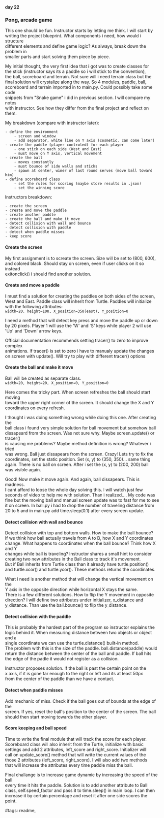 **day 22**  
### Pong, arcade game  

This one should be fun. Instructor starts by letting me think. I will start by  
writing the project blueprint. What components i need, how would i structure  
different elements and define game logic? As always, break down the problem in  
smaller parts and start solving them piece by piece.  

My initial thought, the very first idea that i got was to create classes for  
the stick (instructor says its a paddle so i will stick to the convention),  
the ball, scoreboard and terrain. Not sure will i need terrain class but the  
final solution will crystalize along the way. So 4 modules, paddle, ball,  
scoreboard and terrain imported in to main.py. Could possibly take some code  
snippets from "Snake game" i did in previous section. I will compare my notes  
with instructor. See how they differ from the final project and reflect on them.  


My breakdown (compare with instructor later):
```
- define the environment
    - screen and window
    - add separator, white line on Y axis (cosmetic, can come later)
- create the paddle (player controled) for each player
    - one stick on each side (West and East)
    - must move on Y axis, vertical movement
- create the ball
    - moves constantly
    - must bounce of side walls and sticks
    - spawn at center, winer of last round serves (move ball toward him)
- define scoreboard class
    - set the rules for scoring (maybe store results in .json)
    - set the winning score
```


Instructors breakdown:
```
- create the screen
- create and move the paddle
- create another paddle
- create the ball and make it move
- detect collision with wall and bounce
- detect collision with paddle
- detect when paddle misses
- keep score
```

#### Create the screen
My first assignment is to screate the screen. Size will be set to (800, 600),  
and colored black. Should stay on screen, even if user clicks on it so instead  
exitonclick() i should find another solution.  

#### Create and move a paddle
I must find a solution for creating the paddles on both sides of the screen,  
West and East. Paddle class will inherit from Turtle. Paddles will initialize  
with the following attributes:  
`width=20, height=100, X_position=350(east), Y_position=0`  
  
I need a method that will detect key press and move the paddle up or down  
by 20 pixels. Player 1 will use the 'W' and 'S' keys while player 2 will use  
'Up' and 'Down' arrow keys.   

Official documentation recommends setting tracer() to zero to improve complex  
animations. If tracer() is set to zero i have to manualy update the changes  
on screen with update(). Will try to play with different tracer() options  

#### Create the ball and make it move
Ball will be created as separate class.  
`width=20, height=20, X_position=0, Y_position=0`  

Here comes the tricky part. When screen refreshes the ball should start moving  
toward the upper right corner of the screen. It should change the X and Y  
coordinates on every refresh.

I thought i was doing something wrong while doing this one. After creating the  
ball class i found very simple solution for ball movement but somehow ball  
dissapeard from the screen. Was not sure why. Maybe screen.update() or tracer()  
is causing me problems? Maybe method definition is wrong? Whatever i tried  
was wrong. Ball just dissapears from the screen. Crazy! Lets try to fix the  
coordinates, set the static position. Set (x, y) to (350, 350)... same thing  
again. There is no ball on screen. After i set the (x, y) to (200, 200) ball  
was visible again.  

Good! Now make it move again. And again, ball dissapears. This is madness.  
I cant afford to loose the whole day solving this. I will watch just few  
seconds of video to help me with solution. Than i realized.... My code was  
fine but the moving ball and manual screen update was to fast for me to see  
it on screen. In ball.py i had to drop the number of traveling distance from  
20 to 5 and in main.py add time.sleep(0.1) after every screen update.  

#### Detect collision with wall and bounce
Detect collision with top and bottom walls. How to make the ball bounce?  
If we think how ball actually travels from A to B, how X and Y coordinates  
change. What happens to coordinates when the ball bounce? Think how X and Y  
changes while ball is traveling? Instructor shares a small hint to consider  
creating two new attributes in the Ball class to track it's movement.  
But if Ball inherits from Turtle class than it already have turtle.position()  
and turtle.xcor() and turtle.ycor(). These methods returns the coordinates.  

What i need is another method that will change the vertical movement on the  
Y axis in the opposite direction while horizontal X stays the same.  
There is a few different solutions. How to flip the Y movement in opposite  
direction? I will define two attributes under initializer, x_distance and  
y_distance. Than use the ball.bounce() to flip the y_distance.  

#### Detect collision with the paddle
This is probably the hardest part of the program so instructor explains the  
logic behind it. When measuring distance between two objects or object and a   
single coordinate we can use the turtle.distance() built-in method.  
The problem with this is the size of the paddle. ball.distance(paddle) would  
return the distance between the center of the ball and paddle. If ball hits  
the edge of the padle it would not register as a collision.  

Instructor proposes solution. If the ball is past the certain point on the  
x axis, if it is gone far enough to the right or left and its at least 50px  
from the center of the paddle than we have a contact.

#### Detect when paddle misses
Add mechanic of miss. Check if the ball goes out of bounds at the edge of the  
screen. If yes, reset the ball's position to the center of the screen. The ball  
should then start moving towards the other player.  

#### Score keeping and ball speed
Time to write the final module that will track the score for each player.  
Scoreboard class will also inherit from the Turtle, initialize with basic  
settings and add 2 attributes, left_score and right_score. Initializer will  
call on update_score() method that will write the current values of the  
those 2 attributes (left_score, right_score). I will also add two methods  
that will increase the attributes every time paddle miss the ball.  

Final challange is to increase game dynamic by increasing the speed of the ball  
every time it hits the paddle. Solution is to add another attribute to Ball  
class, self.speed_factor and pass it to time.sleep() in main loop. I can then  
increase it by certain percentage and reset it after one side scores the point.  


#tags: readme,
